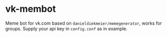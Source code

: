 # vk-membot
Meme bot for vk.com based on `danieldiekmeier/memegenerator`, works for groups.
Supply your api key in `config.conf` as in example.
